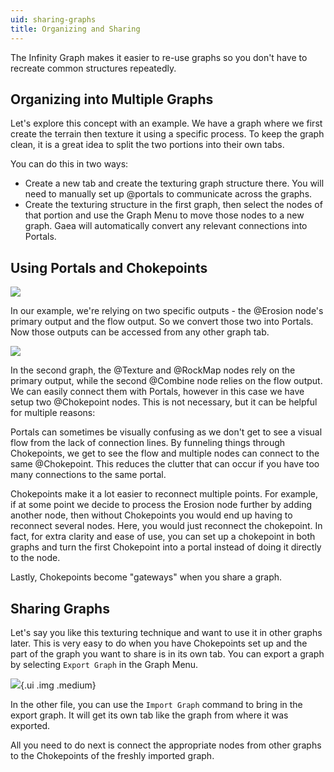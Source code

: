 ```yaml
---
uid: sharing-graphs
title: Organizing and Sharing
---
```


The Infinity Graph makes it easier to re-use graphs so you don't have to recreate common structures repeatedly.


## Organizing into Multiple Graphs

Let's explore this concept with an example. We have a graph where we first create the terrain then texture it using a specific process. To keep the graph clean, it is a great idea to split the two portions into their own tabs.

You can do this in two ways:
- Create a new tab and create the texturing graph structure there. You will need to manually set up @portals to communicate across the graphs.
- Create the texturing structure in the first graph, then select the nodes of that portion and use the Graph Menu to move those nodes to a new graph. Gaea will automatically convert any relevant connections into Portals.

## Using Portals and Chokepoints

![](/images/ui/graph-org-1.webp)

In our example, we're relying on two specific outputs - the @Erosion node's primary output and the flow output. So we convert those two into Portals. Now those outputs can be accessed from any other graph tab.

![](/images/ui/graph-org-2.webp)

In the second graph, the @Texture and @RockMap nodes rely on the primary output, while the second @Combine node relies on the flow output. We can easily connect them with Portals, however in this case we have setup two @Chokepoint nodes. This is not necessary, but it can be helpful for multiple reasons:

Portals can sometimes be visually confusing as we don't get to see a visual flow from the lack of connection lines. By funneling things through Chokepoints, we get to see the flow and multiple nodes can connect to the same @Chokepoint. This reduces the clutter that can occur if you have too many connections to the same portal.

Chokepoints make it a lot easier to reconnect multiple points. For example, if at some point we decide to process the Erosion node further by adding another node, then without Chokepoints you would end up having to reconnect several nodes. Here, you would just reconnect the chokepoint. In fact, for extra clarity and ease of use, you can set up a chokepoint in both graphs and turn the first Chokepoint into a portal instead of doing it directly to the node.

Lastly, Chokepoints become "gateways" when you share a graph.

## Sharing Graphs

Let's say you like this texturing technique and want to use it in other graphs later. This is very easy to do when you have Chokepoints set up and the part of the graph you want to share is in its own tab. You can export a graph by selecting `Export Graph` in the Graph Menu.

![](/images/ui/graph-menu.webp){.ui .img .medium}

In the other file, you can use the `Import Graph` command to bring in the export graph. It will get its own tab like the graph from where it was exported.

All you need to do next is connect the appropriate nodes from other graphs to the Chokepoints of the freshly imported graph.